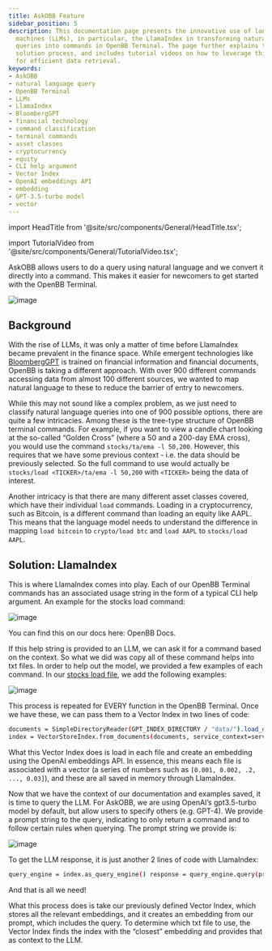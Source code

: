 ```yaml
---
title: AskOBB Feature
sidebar_position: 5
description: This documentation page presents the innovative use of language learning
  machines (LLMs), in particular, the LlamaIndex in transforming natural language
  queries into commands in OpenBB Terminal. The page further explains the intrinsics,
  solution process, and includes tutorial videos on how to leverage this technology
  for efficient data retrieval.
keywords:
- AskOBB
- natural language query
- OpenBB Terminal
- LLMs
- LlamaIndex
- BloombergGPT
- financial technology
- command classification
- terminal commands
- asset classes
- cryptocurrency
- equity
- CLI help argument
- Vector Index
- OpenAI embeddings API
- embedding
- GPT-3.5-turbo model
- vector
---
```


import HeadTitle from '@site/src/components/General/HeadTitle.tsx';

<HeadTitle title="AskOBB Feature - Usage | OpenBB Terminal Docs" />

import TutorialVideo from '@site/src/components/General/TutorialVideo.tsx';

<TutorialVideo
    youtubeLink="https://www.youtube.com/embed/GPMFO08115s?si=D86B3sl8g9-FTKtI"
    videoLegend="Short introduction on leveraging natural language for data retrieval using AskOBB"
/>

AskOBB allows users to do a query using natural language and we convert it directly into a command. This makes it easier for newcomers to get started with the OpenBB Terminal.

![image](https://github.com/OpenBB-finance/OpenBBTerminal/assets/25267873/1ba1e556-150f-470c-9745-2dd7b536e5ba)


## Background

With the rise of LLMs, it was only a matter of time before LlamaIndex became prevalent in the finance space. While emergent technologies like [BloombergGPT](https://www.bloomberg.com/company/press/bloomberggpt-50-billion-parameter-llm-tuned-finance/) is trained on financial information and financial documents, OpenBB is taking a different approach. With over 900 different commands accessing data from almost 100 different sources, we wanted to map natural language to these to reduce the barrier of entry to newcomers.

While this may not sound like a complex problem, as we just need to classify natural language queries into one of 900 possible options, there are quite a few intricacies. Among these is the tree-type structure of OpenBB terminal commands. For example, if you want to view a candle chart looking at the so-called “Golden Cross” (where a 50 and a 200-day EMA cross), you would use the command `stocks/ta/ema -l 50,200`. However, this requires that we have some previous context - i.e. the data should be previously selected. So the full command to use would actually be `stocks/load <TICKER>/ta/ema -l 50,200` with `<TICKER>` being the data of interest.

Another intricacy is that there are many different asset classes covered, which have their individual `load` commands. Loading in a cryptocurrency, such as Bitcoin, is a different command than loading an equity like AAPL. This means that the language model needs to understand the difference in mapping `load bitcoin` to `crypto/load btc` and `load AAPL` to `stocks/load AAPL`.


## Solution: LlamaIndex

This is where LlamaIndex comes into play. Each of our OpenBB Terminal commands has an associated usage string in the form of a typical CLI help argument. An example for the stocks load command:

![image](https://github.com/OpenBB-finance/OpenBBTerminal/assets/25267873/fcdcdc22-1c80-4f49-9171-8033c607d0b7)

You can find this on our docs here: OpenBB Docs.

If this help string is provided to an LLM, we can ask it for a command based on the context. So what we did was copy all of these command helps into txt files. In order to help out the model, we provided a few examples of each command. In our [stocks load file](https://github.com/OpenBB-finance/OpenBBTerminal/blob/d3126b414aac77fe4086661214535975ac55ba95/openbb_terminal/miscellaneous/gpt_index/data/stocks_load.txt), we add the following examples:

![image](https://github.com/OpenBB-finance/OpenBBTerminal/assets/25267873/10cae260-8fea-41d0-adb4-13a4b8f62ca8)

This process is repeated for EVERY function in the OpenBB Terminal. Once we have these, we can pass them to a Vector Index in two lines of code:

```bash
documents = SimpleDirectoryReader(GPT_INDEX_DIRECTORY / "data/").load_data()
index = VectorStoreIndex.from_documents(documents, service_context=service_context)
```

What this Vector Index does is load in each file and create an embedding using the OpenAI embeddings API. In essence, this means each file is associated with a vector (a series of numbers such as `[0.001, 0.002, .2, ..., 0.03]`), and these are all saved in memory through LlamaIndex.

Now that we have the context of our documentation and examples saved, it is time to query the LLM. For AskOBB, we are using OpenAI’s gpt3.5-turbo model by default, but allow users to specify others (e.g. GPT-4). We provide a prompt string to the query, indicating to only return a command and to follow certain rules when querying. The prompt string we provide is:

![image](https://github.com/OpenBB-finance/OpenBBTerminal/assets/25267873/c0df6589-e22f-46b0-a272-6fa7f6762ff3)

To get the LLM response, it is just another 2 lines of code with LlamaIndex:

```bash
query_engine = index.as_query_engine() response = query_engine.query(prompt_string)
```

And that is all we need!

What this process does is take our previously defined Vector Index, which stores all the relevant embeddings, and it creates an embedding from our prompt, which includes the query. To determine which txt file to use, the Vector Index finds the index with the “closest” embedding and provides that as context to the LLM.

<TutorialVideo
    youtubeLink="https://www.youtube.com/embed/s8ZNLqi9hzc?si=u0tr6471z32jFzu0"
    videoLegend="Watch LlamaIndex Webinar: LLMs for Investment Research"
/>
